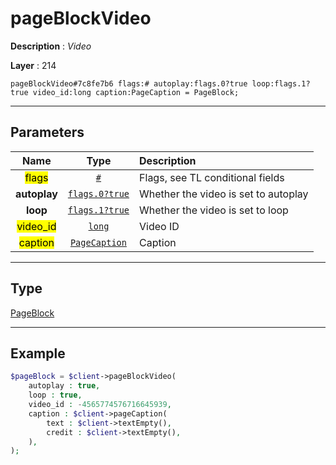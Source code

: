 # pageBlockVideo

**Description** : *Video*

**Layer** : 214

```tl
pageBlockVideo#7c8fe7b6 flags:# autoplay:flags.0?true loop:flags.1?true video_id:long caption:PageCaption = PageBlock;
```

---

## Parameters

| Name | Type | Description |
| :---: | :---: | :--- |
| <mark>flags</mark> | [`#`](type/#) | Flags, see TL conditional fields |
| **autoplay** | [`flags.0?true`](type/true) | Whether the video is set to autoplay |
| **loop** | [`flags.1?true`](type/true) | Whether the video is set to loop |
| <mark>video_id</mark> | [`long`](type/long) | Video ID |
| <mark>caption</mark> | [`PageCaption`](type/PageCaption) | Caption |

---

## Type

[PageBlock](type/PageBlock)

---

## Example

```php
$pageBlock = $client->pageBlockVideo(
	autoplay : true,
	loop : true,
	video_id : -4565774576716645939,
	caption : $client->pageCaption(
		text : $client->textEmpty(),
		credit : $client->textEmpty(),
	),
);
```